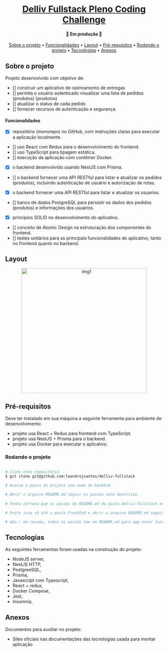 <h1 align="center">
    <a href="#" alt="">Delliv Fullstack Pleno Coding Challenge</a>
</h1>

<h4 align="center">
	🚧 Em produção 🚧
</h4>

<p align="center">
 <a href="#sobre-o-projeto">Sobre o projeto</a> •
 <a href="#funcionalidades">Funcionalidades</a> • 
 <a href="#layout">Layout</a> • 
 <a href="#pré-requisitos">Pré-requisitos</a> •
 <a href="#rodando-o-projeto">Rodando o projeto</a> •
 <a href="#tecnologias">Tecnologias</a> •
 <a href="#anexos">Anexos</a>
</p>

## Sobre o projeto
Projeto desenvolvido com objetivo de:
- [] construir um aplicativo de rastreamento de entregas 
- [] permita o usuário autenticado visualizar uma lista de pedidos (produtos) (produtos)
- [] atualizar o status de cada pedido 
- [] fornecer recursos de autenticação e segurança.

#### Funcionalidades
- [x] repositório (monorepo) no GitHub, com instruções claras para executar a aplicação localmente.
- [] uso React com Redux para o desenvolvimento do frontend.
- [] uso TypeScript para tipagem estática.
- [] execução da aplicação com contêiner Docker.
- [x] o backend desenvolvido usando NestJS com Prisma.
- [] o backend fornecer uma API RESTful para listar e atualizar os pedidos (produtos), incluindo autenticação de usuário e autorização de rotas.
- [x] o backend fornecer uma API RESTful para listar e atualizar os usuarios.
- [] banco de dados PostgreSQL para persistir os dados dos pedidos (produtos) e informações dos usuários.
- [x] princípios SOLID no desenvolvimento do aplicativo.
- [] conceito de Atomic Design na estruturação dos componentes do frontend.
- [] testes unitários para as principais funcionalidades do aplicativo, tanto no frontend quanto no backend.

## Layout

<p align="center" style="display: flex; align-items: flex-start; justify-content: center;">
  <img alt="img1" title="#img1" src="./helpers/" width="400px">
</p>


## Pré-requisitos
Deve ter instalado em sua máquina a seguinte ferramenta para ambiente de desenvolvimento:
- projeto usa React + Redux para frontend com TypeScript.
- projeto usa NestJS + Prisma para o backend.
- projeto usa Docker para executar o aplicativo.

### Rodando o projeto
```bash

# Clone este repositório
$ git clone git@github.com:leandrojsantos/delliv-fullstack

# Acesse a pasta do projeto com nome de backEnd

# Abrir o arquivo README.md seguir os passos nele descritos.
 
# Tenha certeza que os passos do README.md da pasta delliv-fullstack estão em serviço. 

# Feito isso vá até a pasta FrontEnd e abrir o arquivo README.md seguir os passos nele descritos

# obs.: em resumo, todas as pastas tem um README.md para app estar funcionado deve ter: 1 backend ok | 2 frontend ok


```

## Tecnologias
As seguintes ferramentas foram usadas na construção do projeto:
- NodeJS server,
- NestJS HTTP,
- PostgreeSQL,
- Prisma,
- Javascript com Typescript, 
- React + redux,
- Docker Compose,
- Jest,
- Insomnia,

## Anexos
Documentos para auxiliar no projeto:
* Sites oficiais nas documentações das tecnologias usada para montar aplicação